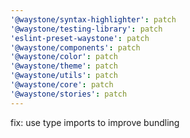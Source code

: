 ```yaml
---
'@waystone/syntax-highlighter': patch
'@waystone/testing-library': patch
'eslint-preset-waystone': patch
'@waystone/components': patch
'@waystone/color': patch
'@waystone/theme': patch
'@waystone/utils': patch
'@waystone/core': patch
'@waystone/stories': patch
---
```


fix: use type imports to improve bundling
